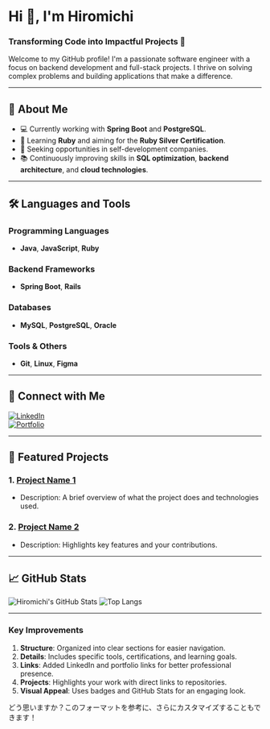 # Hi 👋, I'm Hiromichi
### Transforming Code into Impactful Projects 🚀

Welcome to my GitHub profile! I'm a passionate software engineer with a focus on backend development and full-stack projects. I thrive on solving complex problems and building applications that make a difference.

---

## 🌟 About Me
- 💻 Currently working with **Spring Boot** and **PostgreSQL**.
- 🌱 Learning **Ruby** and aiming for the **Ruby Silver Certification**.
- 🎯 Seeking opportunities in self-development companies.
- 📚 Continuously improving skills in **SQL optimization**, **backend architecture**, and **cloud technologies**.

---

## 🛠️ Languages and Tools
### Programming Languages
- **Java**, **JavaScript**, **Ruby**

### Backend Frameworks
- **Spring Boot**, **Rails**

### Databases
- **MySQL**, **PostgreSQL**, **Oracle**

### Tools & Others
- **Git**, **Linux**, **Figma**

---

## 🔗 Connect with Me
[![LinkedIn](https://img.shields.io/badge/LinkedIn-%230077B5.svg?style=for-the-badge&logo=linkedin&logoColor=white)](https://www.linkedin.com/in/hiromichisan)  
[![Portfolio](https://img.shields.io/badge/Portfolio-%23121212.svg?style=for-the-badge&logo=vercel&logoColor=white)](https://yourportfolio.com)

---

## 🌟 Featured Projects
### 1. [Project Name 1](https://github.com/hiromichisan/project1)
- Description: A brief overview of what the project does and technologies used.

### 2. [Project Name 2](https://github.com/hiromichisan/project2)
- Description: Highlights key features and your contributions.

---

## 📈 GitHub Stats
![Hiromichi's GitHub Stats](https://github-readme-stats.vercel.app/api?username=hiromichisan&show_icons=true&theme=radical)
![Top Langs](https://github-readme-stats.vercel.app/api/top-langs/?username=hiromichisan&layout=compact&theme=radical)

---

### Key Improvements
1. **Structure**: Organized into clear sections for easier navigation.
2. **Details**: Includes specific tools, certifications, and learning goals.
3. **Links**: Added LinkedIn and portfolio links for better professional presence.
4. **Projects**: Highlights your work with direct links to repositories.
5. **Visual Appeal**: Uses badges and GitHub Stats for an engaging look.

どう思いますか？このフォーマットを参考に、さらにカスタマイズすることもできます！
